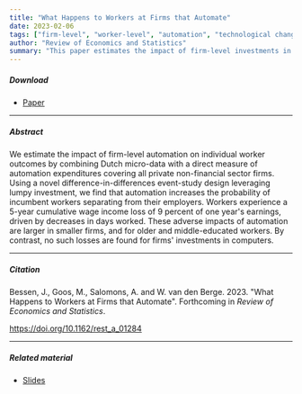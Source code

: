 ```yaml
---
title: "What Happens to Workers at Firms that Automate" 
date: 2023-02-06
tags: ["firm-level", "worker-level", "automation", "technological change", "worker adjustment", "event-study difference-in-differences"]
author: "Review of Economics and Statistics"
summary: "This paper estimates the impact of firm-level investments in automation technologies on worker-level outcomes. It finds that automation increases the probability of incumbent workers separating from their employers, in line with recent task-based models of automation. It shows that incumbent workers experience a 5-year cumulative wage income loss of 9 percent of one year's earnings on average, driven by decreases in days worked. These adverse impacts of automation are larger in smaller firms, and for older and less-educated workers. By contrast, no such losses are found for firms' investments in computers."
---
```


##### Download

+ [Paper](/12.pdf)
---

##### Abstract

We estimate the impact of firm-level automation on individual worker outcomes by combining Dutch micro-data with a direct measure of automation expenditures covering all private non-financial sector firms. Using a novel difference-in-differences event-study design leveraging lumpy investment, we find that automation increases the probability of incumbent workers separating from their employers. Workers experience a 5-year cumulative wage income loss of 9 percent of one year's earnings, driven by decreases in days worked. These adverse impacts of automation are larger in smaller firms, and for older and middle-educated workers. By contrast, no such losses are found for firms' investments in computers.

---

##### Citation

Bessen, J., Goos, M., Salomons, A. and W. van den Berge. 2023. "What Happens to Workers at Firms that Automate". Forthcoming in *Review of Economics and Statistics*.

https://doi.org/10.1162/rest_a_01284 

---

##### Related material

+ [Slides](/12-slides.pdf)


